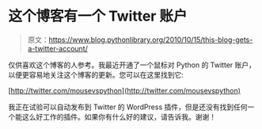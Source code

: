 # 这个博客有一个 Twitter 账户

> 原文：<https://www.blog.pythonlibrary.org/2010/10/15/this-blog-gets-a-twitter-account/>

仅供喜欢这个博客的人参考。我最近开通了一个鼠标对 Python 的 Twitter 账户，以便更容易地关注这个博客的更新。您可以在这里找到它:

[http://twitter.com/mousevspython](http://twitter.com/mousevspython)

我正在试验可以自动发布到 Twitter 的 WordPress 插件，但是还没有找到任何一个能这么好工作的插件。如果你有什么好的建议，请告诉我。谢谢！